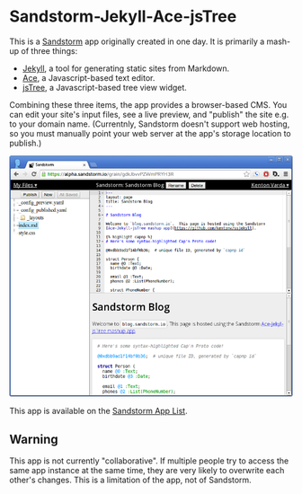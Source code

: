 # Sandstorm-Jekyll-Ace-jsTree

This is a [Sandstorm](http://sandstorm.io) app originally created in one day.
It is primarily a mash-up of three things:

* [Jekyll](http://jekyllrb.com/), a tool for generating static sites from Markdown.
* [Ace](http://ace.c9.io/), a Javascript-based text editor.
* [jsTree](http://www.jstree.com/), a Javascript-based tree view widget.

Combining these three items, the app provides a browser-based CMS.  You can edit
your site's input files, see a live preview, and "publish" the site e.g. to
your domain name.  (Currentnly, Sandstorm doesn't support web hosting, so you
must manually point your web server at the app's storage location to publish.)

![Screen shot.](screenshot.png "Screenshot")

This app is available on the [Sandstorm App List](http://sandstorm.io/apps).

## Warning

This app is not currently "collaborative".  If multiple people try to access
the same app instance at the same time, they are very likely to overwrite each
other's changes. This is a limitation of the app, not of Sandstorm.
